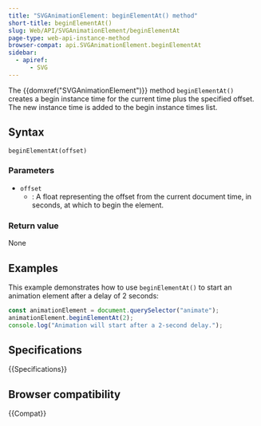 ```yaml
---
title: "SVGAnimationElement: beginElementAt() method"
short-title: beginElementAt()
slug: Web/API/SVGAnimationElement/beginElementAt
page-type: web-api-instance-method
browser-compat: api.SVGAnimationElement.beginElementAt
sidebar:
  - apiref:
      - SVG
---
```


The {{domxref("SVGAnimationElement")}} method `beginElementAt()` creates a begin instance time for the current time plus the specified offset. The new instance time is added to the begin instance times list.

## Syntax

```js-nolint
beginElementAt(offset)
```

### Parameters

- `offset`
  - : A float representing the offset from the current document time, in seconds, at which to begin the element.

### Return value

None

## Examples

This example demonstrates how to use `beginElementAt()` to start an animation element after a delay of 2 seconds:

```js
const animationElement = document.querySelector("animate");
animationElement.beginElementAt(2);
console.log("Animation will start after a 2-second delay.");
```

## Specifications

{{Specifications}}

## Browser compatibility

{{Compat}}
